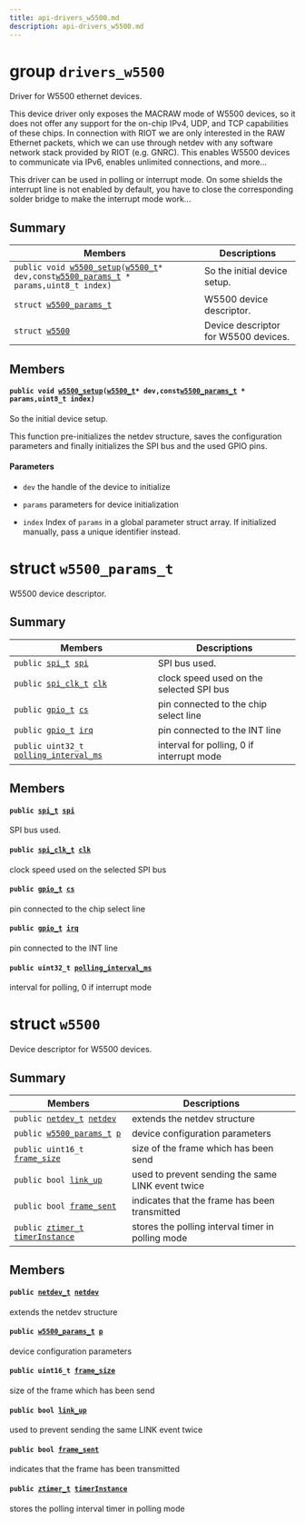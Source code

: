 ```yaml
---
title: api-drivers_w5500.md
description: api-drivers_w5500.md
---
```

# group `drivers_w5500` 

Driver for W5500 ethernet devices.

This device driver only exposes the MACRAW mode of W5500 devices, so it does not offer any support for the on-chip IPv4, UDP, and TCP capabilities of these chips. In connection with RIOT we are only interested in the RAW Ethernet packets, which we can use through netdev with any software network stack provided by RIOT (e.g. GNRC). This enables W5500 devices to communicate via IPv6, enables unlimited connections, and more...

This driver can be used in polling or interrupt mode. On some shields the interrupt line is not enabled by default, you have to close the corresponding solder bridge to make the interrupt mode work...

## Summary

 Members                        | Descriptions                                
--------------------------------|---------------------------------------------
`public void `[`w5500_setup`](#group__drivers__w5500_1ga8dd830f1909f636afe38eca3616fb731)`(`[`w5500_t`](./doc/starlight-docs/src/content/docs/apidoc/api-undefined.md#group__drivers__w5500_1gac9c9d13e1c1cac9063bb3b56a90ac777)` * dev,const `[`w5500_params_t`](./doc/starlight-docs/src/content/docs/apidoc/api-drivers_w5500.md#structw5500__params__t)` * params,uint8_t index)`            | So the initial device setup.
`struct `[`w5500_params_t`](#structw5500__params__t) | W5500 device descriptor.
`struct `[`w5500`](#structw5500) | Device descriptor for W5500 devices.

## Members

#### `public void `[`w5500_setup`](#group__drivers__w5500_1ga8dd830f1909f636afe38eca3616fb731)`(`[`w5500_t`](./doc/starlight-docs/src/content/docs/apidoc/api-undefined.md#group__drivers__w5500_1gac9c9d13e1c1cac9063bb3b56a90ac777)` * dev,const `[`w5500_params_t`](./doc/starlight-docs/src/content/docs/apidoc/api-drivers_w5500.md#structw5500__params__t)` * params,uint8_t index)` 

So the initial device setup.

This function pre-initializes the netdev structure, saves the configuration parameters and finally initializes the SPI bus and the used GPIO pins.

#### Parameters
* `dev` the handle of the device to initialize 

* `params` parameters for device initialization 

* `index` Index of `params` in a global parameter struct array. If initialized manually, pass a unique identifier instead.

# struct `w5500_params_t` 

W5500 device descriptor.

## Summary

 Members                        | Descriptions                                
--------------------------------|---------------------------------------------
`public `[`spi_t`](./doc/starlight-docs/src/content/docs/apidoc/api-undefined.md#group__drivers__periph__spi_1ga12004e6f2a2ea6b7c0a96c654a2f3874)` `[`spi`](#structw5500__params__t_1a8b5438f44d9d7eb6f460a001d36eaf33) | SPI bus used.
`public `[`spi_clk_t`](./doc/starlight-docs/src/content/docs/apidoc/api-undefined.md#atxmega_2include_2periph__cpu_8h_1ae81cec9f03084065c25089e514a57337)` `[`clk`](#structw5500__params__t_1aa22bb7901d45665517f0952165e5998d) | clock speed used on the selected SPI bus
`public `[`gpio_t`](./doc/starlight-docs/src/content/docs/apidoc/api-undefined.md#group__drivers__periph__gpio_1gadacfc0deb08affff1e88f9549c8e2823)` `[`cs`](#structw5500__params__t_1a06b0e231a453a7f9ac65382f23caed5f) | pin connected to the chip select line
`public `[`gpio_t`](./doc/starlight-docs/src/content/docs/apidoc/api-undefined.md#group__drivers__periph__gpio_1gadacfc0deb08affff1e88f9549c8e2823)` `[`irq`](#structw5500__params__t_1a31d1da273d3af6b02509cd6b9ac77b76) | pin connected to the INT line
`public uint32_t `[`polling_interval_ms`](#structw5500__params__t_1a153da2a1fb9730867c7100b1a21e89e8) | interval for polling, 0 if interrupt mode

## Members

#### `public `[`spi_t`](./doc/starlight-docs/src/content/docs/apidoc/api-undefined.md#group__drivers__periph__spi_1ga12004e6f2a2ea6b7c0a96c654a2f3874)` `[`spi`](#structw5500__params__t_1a8b5438f44d9d7eb6f460a001d36eaf33) 

SPI bus used.

#### `public `[`spi_clk_t`](./doc/starlight-docs/src/content/docs/apidoc/api-undefined.md#atxmega_2include_2periph__cpu_8h_1ae81cec9f03084065c25089e514a57337)` `[`clk`](#structw5500__params__t_1aa22bb7901d45665517f0952165e5998d) 

clock speed used on the selected SPI bus

#### `public `[`gpio_t`](./doc/starlight-docs/src/content/docs/apidoc/api-undefined.md#group__drivers__periph__gpio_1gadacfc0deb08affff1e88f9549c8e2823)` `[`cs`](#structw5500__params__t_1a06b0e231a453a7f9ac65382f23caed5f) 

pin connected to the chip select line

#### `public `[`gpio_t`](./doc/starlight-docs/src/content/docs/apidoc/api-undefined.md#group__drivers__periph__gpio_1gadacfc0deb08affff1e88f9549c8e2823)` `[`irq`](#structw5500__params__t_1a31d1da273d3af6b02509cd6b9ac77b76) 

pin connected to the INT line

#### `public uint32_t `[`polling_interval_ms`](#structw5500__params__t_1a153da2a1fb9730867c7100b1a21e89e8) 

interval for polling, 0 if interrupt mode

# struct `w5500` 

Device descriptor for W5500 devices.

## Summary

 Members                        | Descriptions                                
--------------------------------|---------------------------------------------
`public `[`netdev_t`](./doc/starlight-docs/src/content/docs/apidoc/api-undefined.md#group__drivers__netdev__api_1ga14012f723b7591ad2fa42ace34601ac4)` `[`netdev`](#structw5500_1ac9a1ff0ab3a25a5dadad37f9a9ab9612) | extends the netdev structure
`public `[`w5500_params_t`](./doc/starlight-docs/src/content/docs/apidoc/api-drivers_w5500.md#structw5500__params__t)` `[`p`](#structw5500_1a2d5d794dd494686d3ac4e62b90b0b913) | device configuration parameters
`public uint16_t `[`frame_size`](#structw5500_1ad47d7398ebebf396a52ae75a5c972e45) | size of the frame which has been send
`public bool `[`link_up`](#structw5500_1a4762e7a9c912ceb6c6c64526400472e8) | used to prevent sending the same LINK event twice
`public bool `[`frame_sent`](#structw5500_1aa6849e90f45781a7e08f6ed396b98e8f) | indicates that the frame has been transmitted
`public `[`ztimer_t`](./doc/starlight-docs/src/content/docs/apidoc/api-sys_ztimer.md#structztimer__t)` `[`timerInstance`](#structw5500_1aea1df990770779620a06755c7beb1332) | stores the polling interval timer in polling mode

## Members

#### `public `[`netdev_t`](./doc/starlight-docs/src/content/docs/apidoc/api-undefined.md#group__drivers__netdev__api_1ga14012f723b7591ad2fa42ace34601ac4)` `[`netdev`](#structw5500_1ac9a1ff0ab3a25a5dadad37f9a9ab9612) 

extends the netdev structure

#### `public `[`w5500_params_t`](./doc/starlight-docs/src/content/docs/apidoc/api-drivers_w5500.md#structw5500__params__t)` `[`p`](#structw5500_1a2d5d794dd494686d3ac4e62b90b0b913) 

device configuration parameters

#### `public uint16_t `[`frame_size`](#structw5500_1ad47d7398ebebf396a52ae75a5c972e45) 

size of the frame which has been send

#### `public bool `[`link_up`](#structw5500_1a4762e7a9c912ceb6c6c64526400472e8) 

used to prevent sending the same LINK event twice

#### `public bool `[`frame_sent`](#structw5500_1aa6849e90f45781a7e08f6ed396b98e8f) 

indicates that the frame has been transmitted

#### `public `[`ztimer_t`](./doc/starlight-docs/src/content/docs/apidoc/api-sys_ztimer.md#structztimer__t)` `[`timerInstance`](#structw5500_1aea1df990770779620a06755c7beb1332) 

stores the polling interval timer in polling mode

